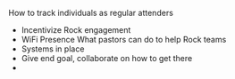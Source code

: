 How to track individuals as regular attenders
- Incentivize Rock engagement
- WiFi Presence
What pastors can do to help Rock teams
- Systems in place
- Give end goal, collaborate on how to get there
- 